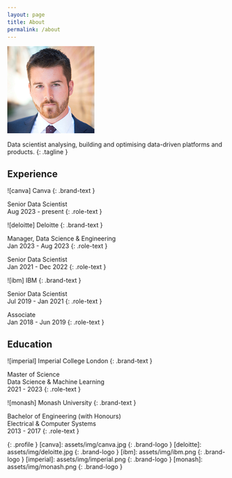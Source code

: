 ```yaml
---
layout: page
title: About
permalink: /about
---
```


![ash]

Data scientist analysing, building and optimising data-driven platforms and products.
{: .tagline }

## Experience

![canva] Canva
{: .brand-text }

Senior Data Scientist\
Aug 2023 - present
{: .role-text }

![deloitte] Deloitte
{: .brand-text }

Manager, Data Science & Engineering\
Jan 2023 - Aug 2023
{: .role-text }

Senior Data Scientist\
Jan 2021 - Dec 2022
{: .role-text }

![ibm] IBM
{: .brand-text }

Senior Data Scientist\
Jul 2019 - Jan 2021
{: .role-text }

Associate\
Jan 2018 - Jun 2019
{: .role-text }

## Education

![imperial] Imperial College London
{: .brand-text }

Master of Science\
Data Science & Machine Learning\
2021 - 2023
{: .role-text }

![monash] Monash University
{: .brand-text }

Bachelor of Engineering (with Honours)\
Electrical & Computer Systems\
2013 - 2017
{: .role-text }

[ash]: assets/img/ash.png
{: .profile }
[canva]: assets/img/canva.jpg
{: .brand-logo }
[deloitte]: assets/img/deloitte.jpg
{: .brand-logo }
[ibm]: assets/img/ibm.png
{: .brand-logo }
[imperial]: assets/img/imperial.png
{: .brand-logo }
[monash]: assets/img/monash.png
{: .brand-logo }
